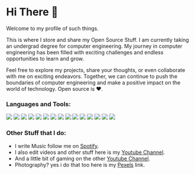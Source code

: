 # Hi There 👋
Welcome to my profile of such things. 

This is where I store and share my Open Source Stuff. I am currently taking an undergrad degree for computer engineering. My journey in computer engineering has been filled with exciting challenges and endless opportunities to learn and grow.
  
Feel free to explore my projects, share your thoughts, or even collaborate with me on exciting endeavors. Together, we can continue to push the boundaries of computer engineering and make a positive impact on the world of technology. Open source is ❤️.

### Languages and Tools:
![](https://img.shields.io/badge/Code-Java-informational?style=flat&logoColor=white&color=2bbc8a)
![](https://img.shields.io/badge/Code-Bash-informational?style=flat&logoColor=white&color=2bbc8a)
![](https://img.shields.io/badge/Editor-IntelliJ_IDEA-informational?style=flat&logoColor=white&color=2bbc8a)
![](https://img.shields.io/badge/Editor-Android_Studio-informational?style=flat&logoColor=white&color=2bbc8a)
![](https://img.shields.io/badge/Editor-Visual_Studio_Code-informational?style=flat&logoColor=white&color=2bbc8a)
![](https://img.shields.io/badge/Editor-Vim-informational?style=flat&logoColor=white&color=2bbc8a)
![](https://img.shields.io/badge/Editor-NeoVim-informational?style=flat&logoColor=white&color=2bbc8a)
![](https://img.shields.io/badge/Platform-Web-informational?style=flat&logoColor=white&color=2bbc8a)
![](https://img.shields.io/badge/Platform-Android-informational?style=flat&logoColor=white&color=2bbc8a)
![](https://img.shields.io/badge/OS-Fedora_Linux-informational?style=flat&logoColor=white&color=2bbc8a)
![](https://img.shields.io/badge/OS-Arch_Linux-informational?style=flat&logoColor=white&color=2bbc8a)
![](https://img.shields.io/badge/OS-Windows-informational?style=flat&logoColor=white&color=2bbc8a)
![](https://img.shields.io/badge/Tools-Git-informational?style=flat&logoColor=white&color=2bbc8a)
![](https://img.shields.io/badge/Tools-Github-informational?style=flat&logoColor=white&color=2bbc8a)
![](https://img.shields.io/badge/Tools-Terminal-informational?style=flat&logoColor=white&color=2bbc8a)

### Other Stuff that I do:
- I write Music follow me on [Spotify](https://open.spotify.com/artist/2fn8GXn4sJ3MPYOe9MJJjm?si=VBYo1oOTRxaSan69K3xIJQ).
- I also edit videos and other stuff here is my [Youtube Channel](https://www.youtube.com/@ewanmoak/).
- And a little bit of gaming on the other [Youtube Channel](https://www.youtube.com/@ewanmoak8384).
- Photography? yes i do that too here is my [Pexels](https://www.pexels.com/@ewanmoak/) link.
